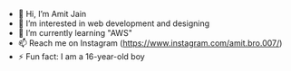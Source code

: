 - 👋 Hi, I’m Amit Jain
- 👀 I’m interested in web development and designing
- 🌱 I’m currently learning "AWS"
- 📫 Reach me on Instagram (https://www.instagram.com/amit.bro.007/)
- ⚡ Fun fact: I am a 16-year-old boy

<!---
Amit-Jain-007/Amit-Jain-007 is a ✨ special ✨ repository because its `README.md` (this file) appears on your GitHub profile.
You can click the Preview link to take a look at your changes.
--->
